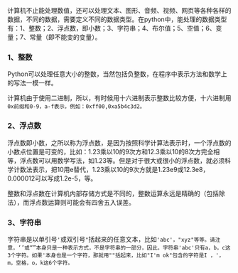 计算机不止能处理数值，还可以处理文本、图形、音频、视频、网页等各种各样的数据，不同的数据，需要定义不同的数据类型。在python中，能处理的数据类型有：1、整数；2、浮点数，即小数；3、字符串；4、布尔值；5、空值；6、变量；7、常量（即不能变的变量）。

### 1、整数

Python可以处理任意大小的整数，当然包括负整数，在程序中表示方法和数学上的写法一模一样。

计算机由于使用二进制，所以，有时候用十六进制表示整数比较方便，十六进制用`0x前缀和0-9，a-f表示，例如：0xff00,0xa5b4c3d2。`

### 2、浮点数

浮点数即小数，之所以称为浮点数，是因为按照科学计算法表示时，一个浮点数的小数点位置是可变的，比如：1.23乘以10的9次方和12.3乘以10的8次方完全相等，浮点数可以用数学写法，如1.23等。但是对于很大或很小的浮点数，就必须科学计数法表示，把10用e替代，1.23乘以10的9次方就是1.23e9或12.3e8，0.000012可以写成1.2e-5，等。

整数和浮点数在计算机内部存储方式是不同的，整数运算永远是精确的（包括除法），而浮点数运算则可能会有四舍五入误差。

### 3、字符串

字符串是以单引号`'`或双引号`"`括起来的任意文本，比如`'abc'，"xyz"等等。请注意，‘’或“”本身只是一种表示方式，不是字符串的一部分，因此，字符串'abc'只有a，b，c这3个字符。如果'本身也是一个字符，那就用""括起来，比如"I'm ok"包含的字符是I ，'，m，空格，o，k这6个字符。`

